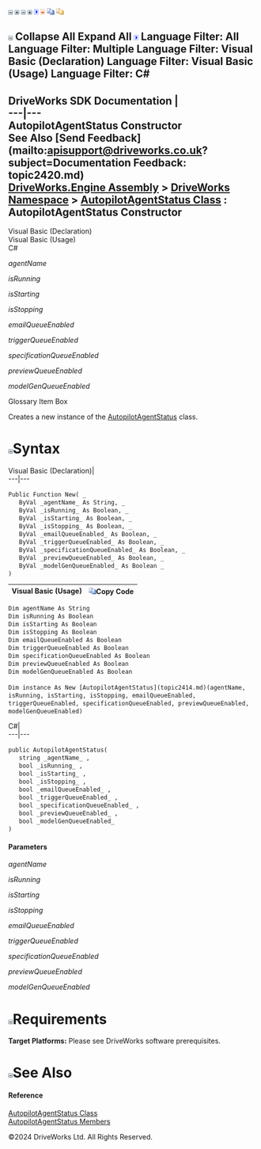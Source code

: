 ![](dotnetimages/collapse.gif) ![](dotnetimages/expand.gif) ![](dotnetimages/collapse.gif) ![](dotnetimages/expand.gif) ![](dotnetimages/drpdown.gif) ![](dotnetimages/drpdown_orange.gif) ![](dotnetimages/copycode.gif) ![](dotnetimages/copycodeHighlight.gif)

![](dotnetimages/collapse.gif) Collapse All Expand All ![](dotnetimages/drpdown.gif) Language Filter: All  Language Filter: Multiple  Language Filter: Visual Basic (Declaration) Language Filter: Visual Basic (Usage) Language Filter: C#  
---  
DriveWorks SDK Documentation  |   
---|---  
AutopilotAgentStatus Constructor   
See Also [Send Feedback](mailto:apisupport@driveworks.co.uk?subject=Documentation Feedback: topic2420.md)  
[DriveWorks.Engine Assembly](topic2156.md) > [DriveWorks Namespace](topic2159.md) > [AutopilotAgentStatus Class](topic2414.md) : AutopilotAgentStatus Constructor  
---  
  
Visual Basic (Declaration)    
Visual Basic (Usage)    
C# 

_agentName_
    

_isRunning_
    

_isStarting_
    

_isStopping_
    

_emailQueueEnabled_
    

_triggerQueueEnabled_
    

_specificationQueueEnabled_
    

_previewQueueEnabled_
    

_modelGenQueueEnabled_
    

Glossary Item Box

Creates a new instance of the [AutopilotAgentStatus](topic2414.md) class. 

# ![](dotnetimages/collapse.gif)Syntax

Visual Basic (Declaration)|   
---|---  
      
    
    Public Function New( _
       ByVal _agentName_ As String, _
       ByVal _isRunning_ As Boolean, _
       ByVal _isStarting_ As Boolean, _
       ByVal _isStopping_ As Boolean, _
       ByVal _emailQueueEnabled_ As Boolean, _
       ByVal _triggerQueueEnabled_ As Boolean, _
       ByVal _specificationQueueEnabled_ As Boolean, _
       ByVal _previewQueueEnabled_ As Boolean, _
       ByVal _modelGenQueueEnabled_ As Boolean _
    )  
  
Visual Basic (Usage)| ![](dotnetimages/copycode.gif)Copy Code  
---|---  
      
    
    Dim agentName As String
    Dim isRunning As Boolean
    Dim isStarting As Boolean
    Dim isStopping As Boolean
    Dim emailQueueEnabled As Boolean
    Dim triggerQueueEnabled As Boolean
    Dim specificationQueueEnabled As Boolean
    Dim previewQueueEnabled As Boolean
    Dim modelGenQueueEnabled As Boolean
     
    Dim instance As New [AutopilotAgentStatus](topic2414.md)(agentName, isRunning, isStarting, isStopping, emailQueueEnabled, triggerQueueEnabled, specificationQueueEnabled, previewQueueEnabled, modelGenQueueEnabled)  
  
C#|   
---|---  
      
    
    public AutopilotAgentStatus( 
       string _agentName_ ,
       bool _isRunning_ ,
       bool _isStarting_ ,
       bool _isStopping_ ,
       bool _emailQueueEnabled_ ,
       bool _triggerQueueEnabled_ ,
       bool _specificationQueueEnabled_ ,
       bool _previewQueueEnabled_ ,
       bool _modelGenQueueEnabled_
    )  
  
#### Parameters

 _agentName_
    
_isRunning_
    
_isStarting_
    
_isStopping_
    
_emailQueueEnabled_
    
_triggerQueueEnabled_
    
_specificationQueueEnabled_
    
_previewQueueEnabled_
    
_modelGenQueueEnabled_
    

# ![](dotnetimages/collapse.gif)Requirements

**Target Platforms:** Please see DriveWorks software prerequisites.

# ![](dotnetimages/collapse.gif)See Also

#### Reference

[AutopilotAgentStatus Class](topic2414.md)   
[AutopilotAgentStatus Members](topic2415.md)

©2024 DriveWorks Ltd. All Rights Reserved.
